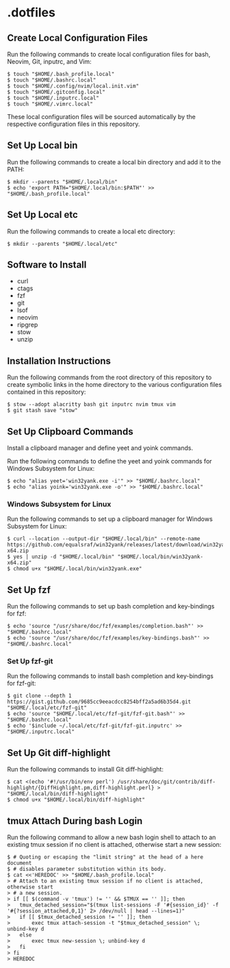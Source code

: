# .dotfiles

## Create Local Configuration Files

Run the following commands to create local configuration files for bash,
Neovim, Git, inputrc, and Vim:

```
$ touch "$HOME/.bash_profile.local"
$ touch "$HOME/.bashrc.local"
$ touch "$HOME/.config/nvim/local.init.vim"
$ touch "$HOME/.gitconfig.local"
$ touch "$HOME/.inputrc.local"
$ touch "$HOME/.vimrc.local"
```

These local configuration files will be sourced automatically by the respective
configuration files in this repository.

## Set Up Local bin

Run the following commands to create a local bin directory and add it to the
PATH:

```
$ mkdir --parents "$HOME/.local/bin"
$ echo 'export PATH="$HOME/.local/bin:$PATH"' >> "$HOME/.bash_profile.local"
```

## Set Up Local etc

Run the following commands to create a local etc directory:

```
$ mkdir --parents "$HOME/.local/etc"
```

## Software to Install

* curl
* ctags
* fzf
* git
* lsof
* neovim
* ripgrep
* stow
* unzip

## Installation Instructions

Run the following commands from the root directory of this repository to create
symbolic links in the home directory to the various configuration files
contained in this repository:

```
$ stow --adopt alacritty bash git inputrc nvim tmux vim
$ git stash save "stow"
```

## Set Up Clipboard Commands

Install a clipboard manager and define yeet and yoink commands.

Run the following commands to define the yeet and yoink commands for Windows
Subsystem for Linux:

```
$ echo "alias yeet='win32yank.exe -i'" >> "$HOME/.bashrc.local"
$ echo "alias yoink='win32yank.exe -o'" >> "$HOME/.bashrc.local"
```

### Windows Subsystem for Linux

Run the following commands to set up a clipboard manager for Windows Subsystem
for Linux:

```
$ curl --location --output-dir "$HOME/.local/bin" --remote-name https://github.com/equalsraf/win32yank/releases/latest/download/win32yank-x64.zip
$ yes | unzip -d "$HOME/.local/bin" "$HOME/.local/bin/win32yank-x64.zip"
$ chmod u+x "$HOME/.local/bin/win32yank.exe"
```

## Set Up fzf

Run the following commands to set up bash completion and key-bindings for fzf:

```
$ echo 'source "/usr/share/doc/fzf/examples/completion.bash"' >> "$HOME/.bashrc.local"
$ echo 'source "/usr/share/doc/fzf/examples/key-bindings.bash"' >> "$HOME/.bashrc.local"
```

### Set Up fzf-git

Run the following commands to install bash completion and key-bindings for
fzf-git:

```
$ git clone --depth 1 https://gist.github.com/9685cc9eeacdcc8254bff2a5ad6b35d4.git "$HOME/.local/etc/fzf-git"
$ echo 'source "$HOME/.local/etc/fzf-git/fzf-git.bash"' >> "$HOME/.bashrc.local"
$ echo '$include ~/.local/etc/fzf-git/fzf-git.inputrc' >> "$HOME/.inputrc.local"
```

## Set Up Git diff-highlight

Run the following commands to install Git diff-highlight:

```
$ cat <(echo '#!/usr/bin/env perl') /usr/share/doc/git/contrib/diff-highlight/{DiffHighlight.pm,diff-highlight.perl} > "$HOME/.local/bin/diff-highlight"
$ chmod u+x "$HOME/.local/bin/diff-highlight"
```

## tmux Attach During bash Login

Run the following command to allow a new bash login shell to attach to an
existing tmux session if no client is attached, otherwise start a new session:

```
$ # Quoting or escaping the "limit string" at the head of a here document
$ # disables parameter substitution within its body.
$ cat <<'HEREDOC' >> "$HOME/.bash_profile.local"
> # Attach to an existing tmux session if no client is attached, otherwise start
> # a new session.
> if [[ $(command -v 'tmux') != '' && $TMUX == '' ]]; then
> 	tmux_detached_session="$(tmux list-sessions -F '#{session_id}' -f '#{?session_attached,0,1}' 2> /dev/null | head --lines=1)"
> 	if [[ $tmux_detached_session != '' ]]; then
> 		exec tmux attach-session -t "$tmux_detached_session" \; unbind-key d
> 	else
> 		exec tmux new-session \; unbind-key d
> 	fi
> fi
> HEREDOC
```
